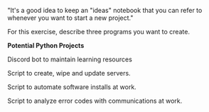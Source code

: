 "It's a good idea to keep an "ideas" notebook that you can refer to whenever you want to start a new project."

For this exercise, describe three programs you want to create.


**Potential Python Projects**

Discord bot to maintain learning resources 

Script to create, wipe and update servers. 

Script to automate software installs at work.

Script to analyze error codes with communications at work.

